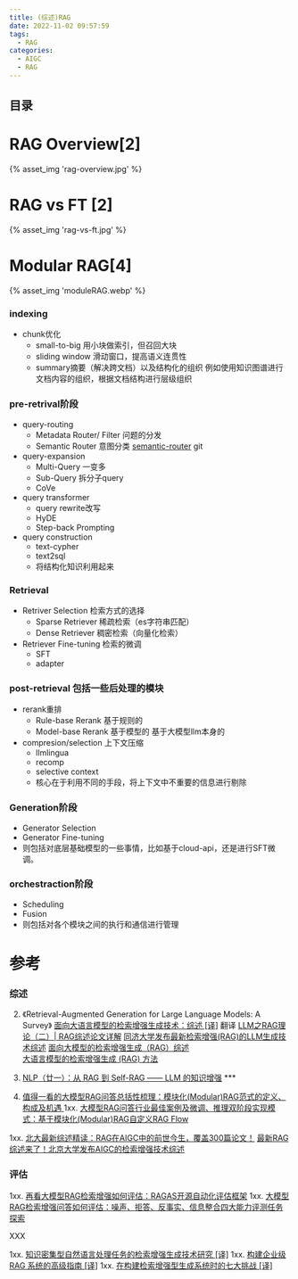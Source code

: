 ```yaml
---
title: (综述)RAG
date: 2022-11-02 09:57:59
tags:
  - RAG
categories: 
  - AIGC
  - RAG  
---
```


<p></p>
<!-- more -->

## 目录
<!-- toc -->

# RAG Overview[2]
{% asset_img 'rag-overview.jpg' %}


# RAG vs FT [2]
{% asset_img 'rag-vs-ft.jpg' %}


# Modular RAG[4]
{% asset_img 'moduleRAG.webp' %}

### indexing
  - chunk优化
    - small-to-big
      用小块做索引，但召回大块
    - sliding window
      滑动窗口，提高语义连贯性
    - summary摘要（解决跨文档）以及结构化的组织
      例如使用知识图谱进行文档内容的组织，根据文档结构进行层级组织

### pre-retrival阶段
  - query-routing
    - Metadata Router/ Filter  问题的分发
    - Semantic Router  意图分类
      [semantic-router](https://github.com/aurelio-labs/semantic-router/) git
  -  query-expansion  
     - Multi-Query 一变多
     - Sub-Query 拆分子query
     - CoVe
  -  query transformer
     - query rewrite改写
     - HyDE
     - Step-back Prompting
  -  query construction  
     - text-cypher  
     - text2sql 
     - 将结构化知识利用起来
     
### Retrieval
  - Retriver Selection 检索方式的选择
     - Sparse Retriever
       稀疏检索（es字符串匹配）
     - Dense Retriever
       稠密检索（向量化检索）
  - Retriever Fine-tuning  检索的微调
     -  SFT
     -  adapter

### post-retrieval 包括一些后处理的模块
  - rerank重排
    - Rule-base Rerank  基于规则的
    - Model-base Rerank 基于模型的
      基于大模型llm本身的
  -  compresion/selection 上下文压缩 
     - llmlingua 
     - recomp
     - selective context
     - 核心在于利用不同的手段，将上下文中不重要的信息进行剔除

### Generation阶段
  - Generator Selection
  - Generator Fine-tuning
  - 则包括对底层基础模型的一些事情，比如基于cloud-api，还是进行SFT微调。

### orchestraction阶段
  - Scheduling
  - Fusion
  - 则包括对各个模块之间的执行和通信进行管理
  
# 参考

### 综述
2. 《Retrieval-Augmented Generation for Large Language Models: A Survey》
   [面向大语言模型的检索增强生成技术：综述 [译]](https://baoyu.io/translations/ai-paper/2312.10997-retrieval-augmented-generation-for-large-language-models-a-survey)  翻译
   [LLM之RAG理论（二）| RAG综述论文详解](https://zhuanlan.zhihu.com/p/673910600)
   [同济大学发布最新检索增强(RAG)的LLM生成技术综述](https://cloud.tencent.com/developer/article/2373340)
   [面向大模型的检索增强生成（RAG）综述 ](https://mp.weixin.qq.com/s/JjcN6OoxNK7tddmIOpvr2g)     
   [大语言模型的检索增强生成 (RAG) 方法](https://www.promptingguide.ai/zh/research/rag)
   
3. [NLP（廿一）：从 RAG 到 Self-RAG —— LLM 的知识增强](https://zhuanlan.zhihu.com/p/661465330?utm_id=0) *** 


4. [值得一看的大模型RAG问答总括性梳理：模块化(Modular)RAG范式的定义、构成及机遇 ](https://mp.weixin.qq.com/s/j07PkTCoxBzAhkyON1puPg)
1xx. [大模型RAG问答行业最佳案例及微调、推理双阶段实现模式：基于模块化(Modular)RAG自定义RAG Flow ](https://mp.weixin.qq.com/s?__biz=MzAxMjc3MjkyMg==&mid=2648407638&idx=1&sn=5c167b4a11bc483f5790ef1e0340d670)

1xx. [北大最新综述精读：RAG在AIGC中的前世今生，覆盖300篇论文！](https://mp.weixin.qq.com/s/FKv9glaGZD0qbLmB2zg6bg)
   [最新RAG综述来了！北京大学发布AIGC的检索增强技术综述](https://mp.weixin.qq.com/s?__biz=MzkzODMxNTkzNg==&mid=2247484337&idx=1&sn=484db46f6a974cb26b7659096b31cdd8)

### 评估
1xx. [再看大模型RAG检索增强如何评估：RAGAS开源自动化评估框架](https://mp.weixin.qq.com/s?__biz=MzAxMjc3MjkyMg==&mid=2648404511&idx=2&sn=fefb78c1d920cb5b437f2e3da9935637)
1xx. [大模型RAG检索增强问答如何评估：噪声、拒答、反事实、信息整合四大能力评测任务探索 ](https://mp.weixin.qq.com/s?__biz=MzAxMjc3MjkyMg==&mid=2648404476&idx=2&sn=d07b27dc9162ab0aaec3108004e4cfbe)



XXX

   

1xx. [知识密集型自然语言处理任务的检索增强生成技术研究 [译]](https://baoyu.io/translations/ai-paper/2005.11401-retrieval-augmented-generation-for-knowledge-intensive-nlp-tasks)
1xx. [构建企业级 RAG 系统的高级指南 [译]](https://baoyu.io/translations/rag/mastering-rag-how-to-architect-an-enterprise-rag-system)
1xx. [在构建检索增强型生成系统时的七大挑战 [译]](https://baoyu.io/translations/ai-paper/2401.05856v1-seven-failure-points-when-engineering-a-retrieval-augmented-generation-system)





